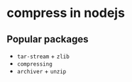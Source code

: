 # compress in nodejs 


## Popular packages
- `tar-stream` + `zlib`
- `compressing`
- `archiver` + `unzip`
